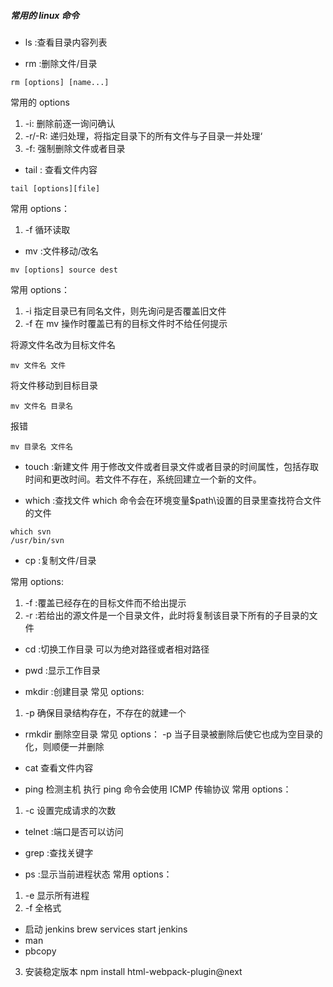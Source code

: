 ##### 常用的 linux 命令

-   ls :查看目录内容列表

*   rm :删除文件/目录

```
rm [options] [name...]
```

常用的 options

1. -i: 删除前逐一询问确认
2. -r/-R: 递归处理，将指定目录下的所有文件与子目录一并处理‘
3. -f: 强制删除文件或者目录

-   tail : 查看文件内容

```
tail [options][file]
```

常用 options：

1. -f 循环读取

-   mv :文件移动/改名

```
mv [options] source dest
```

常用 options：

1. -i 指定目录已有同名文件，则先询问是否覆盖旧文件
2. -f 在 mv 操作时覆盖已有的目标文件时不给任何提示

将源文件名改为目标文件名

```
mv 文件名 文件
```

将文件移动到目标目录

```
mv 文件名 目录名
```

报错

```
mv 目录名 文件名
```

-   touch :新建文件
    用于修改文件或者目录文件或者目录的时间属性，包括存取时间和更改时间。若文件不存在，系统回建立一个新的文件。

-   which :查找文件
    which 命令会在环境变量\$path\设置的目录里查找符合文件的文件

```
which svn
/usr/bin/svn
```

-   cp :复制文件/目录

常用 options:

1. -f :覆盖已经存在的目标文件而不给出提示
2. -r :若给出的源文件是一个目录文件，此时将复制该目录下所有的子目录的文件

-   cd :切换工作目录
    可以为绝对路径或者相对路径

-   pwd :显示工作目录

-   mkdir :创建目录
    常见 options:

1. -p 确保目录结构存在，不存在的就建一个

-   rmkdir 删除空目录
    常见 options：
    -p 当子目录被删除后使它也成为空目录的化，则顺便一并删除

-   cat 查看文件内容

*   ping 检测主机
    执行 ping 命令会使用 ICMP 传输协议
    常用 options：

1. -c 设置完成请求的次数

-   telnet :端口是否可以访问

*   grep :查找关键字

*   ps :显示当前进程状态
    常用 options：

1. -e 显示所有进程
2. -f 全格式

-   启动 jenkins
    brew services start jenkins
-   man
-   pbcopy

3. 安装稳定版本
   npm install html-webpack-plugin@next
